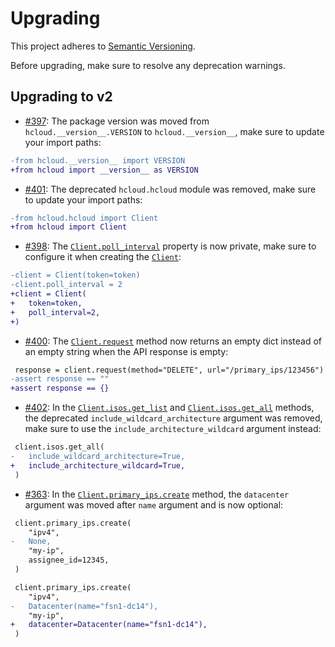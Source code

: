 # Upgrading

This project adheres to [Semantic Versioning](https://semver.org/spec/v2.0.0.html).

Before upgrading, make sure to resolve any deprecation warnings.

## Upgrading to v2

- [#397](https://github.com/hetznercloud/hcloud-python/pull/397): The package version was moved from `hcloud.__version__.VERSION` to `hcloud.__version__`, make sure to update your import paths:

```diff
-from hcloud.__version__ import VERSION
+from hcloud import __version__ as VERSION
```

- [#401](https://github.com/hetznercloud/hcloud-python/pull/401): The deprecated `hcloud.hcloud` module was removed, make sure to update your import paths:

```diff
-from hcloud.hcloud import Client
+from hcloud import Client
```

- [#398](https://github.com/hetznercloud/hcloud-python/pull/398): The [`Client.poll_interval`](#hcloud.Client) property is now private, make sure to configure it when creating the [`Client`](#hcloud.Client):

```diff
-client = Client(token=token)
-client.poll_interval = 2
+client = Client(
+   token=token,
+   poll_interval=2,
+)
```

- [#400](https://github.com/hetznercloud/hcloud-python/pull/400): The [`Client.request`](#hcloud.Client.request) method now returns an empty dict instead of an empty string when the API response is empty:

```diff
 response = client.request(method="DELETE", url="/primary_ips/123456")
-assert response == ""
+assert response == {}
```

- [#402](https://github.com/hetznercloud/hcloud-python/pull/402): In the [`Client.isos.get_list`](#hcloud.isos.client.IsosClient.get_list) and [`Client.isos.get_all`](#hcloud.isos.client.IsosClient.get_all) methods, the deprecated `include_wildcard_architecture` argument was removed, make sure to use the `include_architecture_wildcard` argument instead:

```diff
 client.isos.get_all(
-   include_wildcard_architecture=True,
+   include_architecture_wildcard=True,
 )
```

- [#363](https://github.com/hetznercloud/hcloud-python/pull/363): In the [`Client.primary_ips.create`](#hcloud.primary_ips.client.PrimaryIPsClient.create) method, the `datacenter` argument was moved after `name` argument and is now optional:

```diff
 client.primary_ips.create(
    "ipv4",
-   None,
    "my-ip",
    assignee_id=12345,
 )
```

```diff
 client.primary_ips.create(
    "ipv4",
-   Datacenter(name="fsn1-dc14"),
    "my-ip",
+   datacenter=Datacenter(name="fsn1-dc14"),
 )
```
